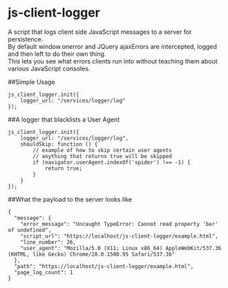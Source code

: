 js-client-logger
================

A script that logs client side JavaScript messages to a server for persistence.<br/>
By default window.onerror and JQuery ajaxErrors are intercepted, logged and then left to do their own thing.<br/>
This lets you see what errors clients run into without teaching them about various JavaScript consoles.

##Simple Usage
```
js_client_logger.init({
    logger_url: "/services/logger/log"
});
```

##A logger that blacklists a User Agent
```
js_client_logger.init({
    logger_url: "/services/logger/log",
    shouldSkip: function () {
        // example of how to skip certain user agents
        // anything that returns true will be skipped
        if (navigator.userAgent.indexOf('spider') !== -1) {
            return true;
        }
    }
});
```

##What the payload to the server looks like
```
{
  "message": {
    "error_message": "Uncaught TypeError: Cannot read property 'bar' of undefined",
    "script_url": "https://localhost/js-client-logger/example.html",
    "line_number": 26,
    "user_agent": "Mozilla/5.0 (X11; Linux x86_64) AppleWebKit/537.36 (KHTML, like Gecko) Chrome/28.0.1500.95 Safari/537.36"
  },
  "path": "https://localhost/js-client-logger/example.html",
  "page_log_count": 1
}
```